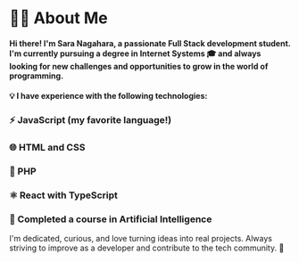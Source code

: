 # 👩‍💻 About Me
#### Hi there! I'm Sara Nagahara, a passionate Full Stack development student. I'm currently pursuing a degree in Internet Systems 🎓 and always looking for new challenges and opportunities to grow in the world of programming.

#### 💡 I have experience with the following technologies:

### ⚡ JavaScript (my favorite language!)

### 🌐 HTML and CSS

### 🐘 PHP

### ⚛️ React with TypeScript

### 🤖 Completed a course in Artificial Intelligence

I'm dedicated, curious, and love turning ideas into real projects. Always striving to improve as a developer and contribute to the tech community. 🚀

